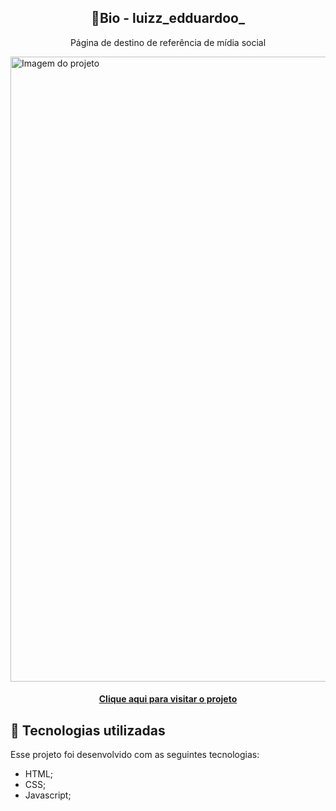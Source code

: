 <h2 align="center">
  🔗Bio - luizz_edduardoo_
</h2>

<p align="center">Página de destino de referência de mídia social</p>

<img src="https://github.com/luizeduardodev/bio-luizeduardo/blob/main/assets/img/resultado_projeto.png" min-width="1000px" max-width="1000px" width="1000px" alt="Imagem do projeto">

<h4 align="center">
  <a href="https://linkss.netlify.app/">Clique aqui para visitar o projeto</a>
</h4>

## 🚀 Tecnologias utilizadas
Esse projeto foi desenvolvido com as seguintes tecnologias:

- HTML;
- CSS;
- Javascript;
